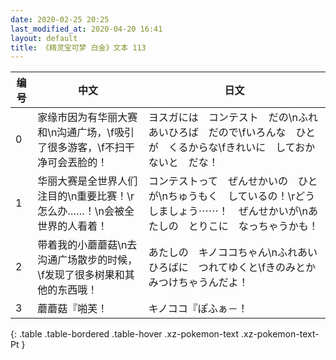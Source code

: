 ```yaml
---
date: 2020-02-25 20:25
last_modified_at: 2020-04-20 16:41
layout: default
title: 《精灵宝可梦 白金》文本 113
---
```

| 编号 | 中文 | 日文 |
| ---- | ---- | ---- |
| 0 | 家缘市因为有华丽大赛和\n沟通广场，\f吸引了很多游客，\f不扫干净可会丟脸的！ | ヨスガには　コンテスト　だの\nふれあいひろば　だので\fいろんな　ひとが　くるからな\fきれいに　しておかないと　だな！ |
| 1 | 华丽大赛是全世界人们注目的\n重要比赛！\r怎么办……！\n会被全世界的人看着！ | コンテストって　ぜんせかいの　ひとが\nちゅうもく　しているの！\rどうしましょう⋯⋯！　ぜんせかいが\nあたしの　とりこに　なっちゃうかも！ |
| 2 | 带着我的小蘑蘑菇\n去沟通广场散步的时候，\f发现了很多树果和其他的东西哦！ | あたしの　キノココちゃん\nふれあいひろばに　つれてゆくと\fきのみとか　みつけちゃうんだよ！ |
| 3 | 蘑蘑菇『啪芙！ | キノココ『ぽふぁ－！ |
{: .table .table-bordered .table-hover .xz-pokemon-text .xz-pokemon-text-Pt }
